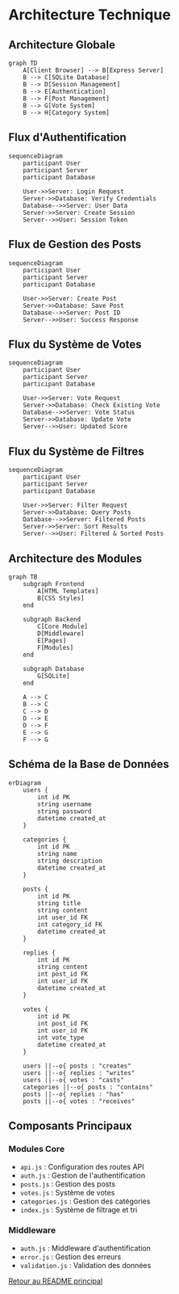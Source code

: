 # Architecture Technique

## Architecture Globale
```mermaid
graph TD
    A[Client Browser] --> B[Express Server]
    B --> C[SQLite Database]
    B --> D[Session Management]
    B --> E[Authentication]
    B --> F[Post Management]
    B --> G[Vote System]
    B --> H[Category System]
```

## Flux d'Authentification

```mermaid
sequenceDiagram
    participant User
    participant Server
    participant Database
    
    User->>Server: Login Request
    Server->>Database: Verify Credentials
    Database-->>Server: User Data
    Server->>Server: Create Session
    Server-->>User: Session Token
```

## Flux de Gestion des Posts

```mermaid
sequenceDiagram
    participant User
    participant Server
    participant Database
    
    User->>Server: Create Post
    Server->>Database: Save Post
    Database-->>Server: Post ID
    Server-->>User: Success Response
```

## Flux du Système de Votes

```mermaid
sequenceDiagram
    participant User
    participant Server
    participant Database
    
    User->>Server: Vote Request
    Server->>Database: Check Existing Vote
    Database-->>Server: Vote Status
    Server->>Database: Update Vote
    Server-->>User: Updated Score
```

## Flux du Système de Filtres

```mermaid
sequenceDiagram
    participant User
    participant Server
    participant Database
    
    User->>Server: Filter Request
    Server->>Database: Query Posts
    Database-->>Server: Filtered Posts
    Server->>Server: Sort Results
    Server-->>User: Filtered & Sorted Posts
```

## Architecture des Modules

```mermaid
graph TB
    subgraph Frontend
        A[HTML Templates]
        B[CSS Styles]
    end
    
    subgraph Backend
        C[Core Module]
        D[Middleware]
        E[Pages]
        F[Modules]
    end
    
    subgraph Database
        G[SQLite]
    end
    
    A --> C
    B --> C
    C --> D
    D --> E
    D --> F
    E --> G
    F --> G
```

## Schéma de la Base de Données

```mermaid
erDiagram
    users {
        int id PK
        string username
        string password
        datetime created_at
    }
    
    categories {
        int id PK
        string name
        string description
        datetime created_at
    }
    
    posts {
        int id PK
        string title
        string content
        int user_id FK
        int category_id FK
        datetime created_at
    }
    
    replies {
        int id PK
        string content
        int post_id FK
        int user_id FK
        datetime created_at
    }
    
    votes {
        int id PK
        int post_id FK
        int user_id FK
        int vote_type
        datetime created_at
    }
    
    users ||--o{ posts : "creates"
    users ||--o{ replies : "writes"
    users ||--o{ votes : "casts"
    categories ||--o{ posts : "contains"
    posts ||--o{ replies : "has"
    posts ||--o{ votes : "receives"
```

## Composants Principaux

### Modules Core
- `api.js` : Configuration des routes API
- `auth.js` : Gestion de l'authentification
- `posts.js` : Gestion des posts
- `votes.js` : Système de votes
- `categories.js` : Gestion des catégories
- `index.js` : Système de filtrage et tri

### Middleware
- `auth.js` : Middleware d'authentification
- `error.js` : Gestion des erreurs
- `validation.js` : Validation des données

[Retour au README principal](../README.md) 


